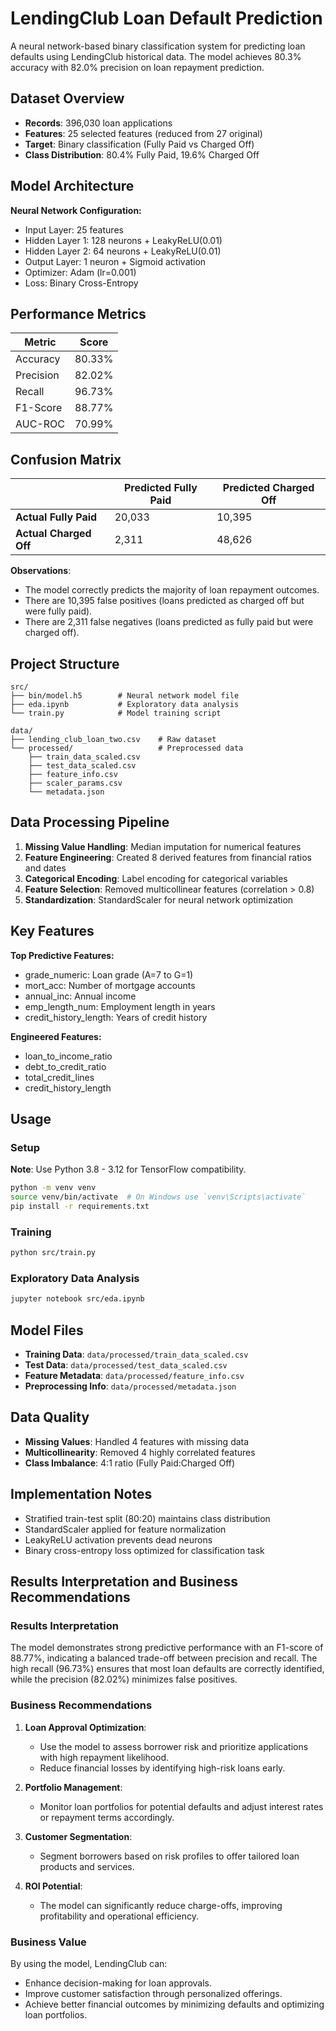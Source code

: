 # LendingClub Loan Default Prediction

A neural network-based binary classification system for predicting loan defaults using LendingClub historical data. The model achieves 80.3% accuracy with 82.0% precision on loan repayment prediction.

## Dataset Overview

- **Records**: 396,030 loan applications
- **Features**: 25 selected features (reduced from 27 original)
- **Target**: Binary classification (Fully Paid vs Charged Off)
- **Class Distribution**: 80.4% Fully Paid, 19.6% Charged Off

## Model Architecture

**Neural Network Configuration:**

- Input Layer: 25 features
- Hidden Layer 1: 128 neurons + LeakyReLU(0.01)
- Hidden Layer 2: 64 neurons + LeakyReLU(0.01)
- Output Layer: 1 neuron + Sigmoid activation
- Optimizer: Adam (lr=0.001)
- Loss: Binary Cross-Entropy

## Performance Metrics

| Metric    | Score  |
| --------- | ------ |
| Accuracy  | 80.33% |
| Precision | 82.02% |
| Recall    | 96.73% |
| F1-Score  | 88.77% |
| AUC-ROC   | 70.99% |

## Confusion Matrix

|                        | Predicted Fully Paid | Predicted Charged Off |
| ---------------------- | -------------------- | --------------------- |
| **Actual Fully Paid**  | 20,033               | 10,395                |
| **Actual Charged Off** | 2,311                | 48,626                |

**Observations**:

- The model correctly predicts the majority of loan repayment outcomes.
- There are 10,395 false positives (loans predicted as charged off but were fully paid).
- There are 2,311 false negatives (loans predicted as fully paid but were charged off).

## Project Structure

```text
src/
├── bin/model.h5        # Neural network model file
├── eda.ipynb           # Exploratory data analysis
└── train.py            # Model training script

data/
├── lending_club_loan_two.csv    # Raw dataset
└── processed/                   # Preprocessed data
    ├── train_data_scaled.csv
    ├── test_data_scaled.csv
    ├── feature_info.csv
    ├── scaler_params.csv
    └── metadata.json
```

## Data Processing Pipeline

1. **Missing Value Handling**: Median imputation for numerical features
2. **Feature Engineering**: Created 8 derived features from financial ratios and dates
3. **Categorical Encoding**: Label encoding for categorical variables
4. **Feature Selection**: Removed multicollinear features (correlation > 0.8)
5. **Standardization**: StandardScaler for neural network optimization

## Key Features

**Top Predictive Features:**

- grade_numeric: Loan grade (A=7 to G=1)
- mort_acc: Number of mortgage accounts
- annual_inc: Annual income
- emp_length_num: Employment length in years
- credit_history_length: Years of credit history

**Engineered Features:**

- loan_to_income_ratio
- debt_to_credit_ratio
- total_credit_lines
- credit_history_length

## Usage

### Setup

**Note**: Use Python 3.8 - 3.12 for TensorFlow compatibility.

```bash
python -m venv venv
source venv/bin/activate  # On Windows use `venv\Scripts\activate`
pip install -r requirements.txt
```

### Training

```bash
python src/train.py
```

### Exploratory Data Analysis

```bash
jupyter notebook src/eda.ipynb
```

## Model Files

- **Training Data**: `data/processed/train_data_scaled.csv`
- **Test Data**: `data/processed/test_data_scaled.csv`
- **Feature Metadata**: `data/processed/feature_info.csv`
- **Preprocessing Info**: `data/processed/metadata.json`

## Data Quality

- **Missing Values**: Handled 4 features with missing data
- **Multicollinearity**: Removed 4 highly correlated features
- **Class Imbalance**: 4:1 ratio (Fully Paid:Charged Off)

## Implementation Notes

- Stratified train-test split (80:20) maintains class distribution
- StandardScaler applied for feature normalization
- LeakyReLU activation prevents dead neurons
- Binary cross-entropy loss optimized for classification task

## Results Interpretation and Business Recommendations

### Results Interpretation

The model demonstrates strong predictive performance with an F1-score of 88.77%, indicating a balanced trade-off between precision and recall. The high recall (96.73%) ensures that most loan defaults are correctly identified, while the precision (82.02%) minimizes false positives.

### Business Recommendations

1. **Loan Approval Optimization**:

   - Use the model to assess borrower risk and prioritize applications with high repayment likelihood.
   - Reduce financial losses by identifying high-risk loans early.

2. **Portfolio Management**:

   - Monitor loan portfolios for potential defaults and adjust interest rates or repayment terms accordingly.

3. **Customer Segmentation**:

   - Segment borrowers based on risk profiles to offer tailored loan products and services.

4. **ROI Potential**:
   - The model can significantly reduce charge-offs, improving profitability and operational efficiency.

### Business Value

By using the model, LendingClub can:

- Enhance decision-making for loan approvals.
- Improve customer satisfaction through personalized offerings.
- Achieve better financial outcomes by minimizing defaults and optimizing loan portfolios.
